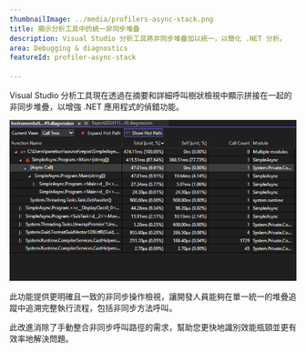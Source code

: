 ```yaml
---
thumbnailImage: ../media/profilers-async-stack.png
title: 顯示分析工具中的統一非同步堆疊
description: Visual Studio 分析工具將非同步堆疊加以統一，以簡化 .NET 分析。
area: Debugging & diagnostics
featureId: profiler-async-stack

---
```



Visual Studio 分析工具現在透過在摘要和詳細呼叫樹狀檢視中顯示拼接在一起的非同步堆疊，以增強 .NET 應用程式的偵錯功能。

![分析工具中的 Unified Async Stacks](../media/profilers-async-stack.png)

此功能提供更明確且一致的非同步操作檢視，讓開發人員能夠在單一統一的堆疊追蹤中追溯完整執行流程，包括非同步方法呼叫。

此改進消除了手動整合非同步呼叫路徑的需求，幫助您更快地識別效能瓶頸並更有效率地解決問題。
